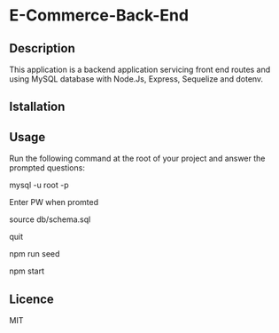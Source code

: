 # E-Commerce-Back-End


## Description
This application is a backend application servicing front end routes and using MySQL database with Node.Js, Express, Sequelize and dotenv.


## Istallation






## Usage
Run the following command at the root of your project and answer the prompted questions:

mysql -u root -p

Enter PW when promted

source db/schema.sql

quit

npm run seed

npm start

## Licence
MIT